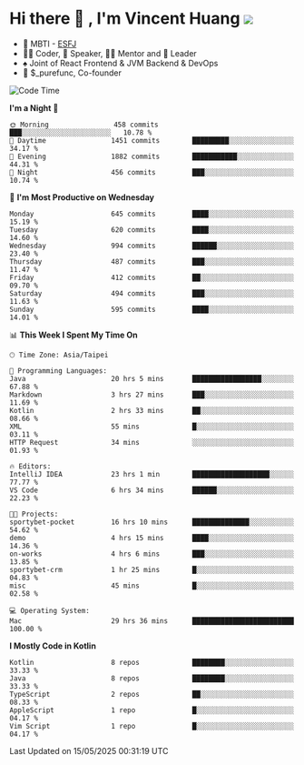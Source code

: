 # Hi there 👋 , I'm Vincent Huang ![](https://komarev.com/ghpvc/?username=Jian-Min-Huang)
- 👀 MBTI - [ESFJ](https://www.16personalities.com/esfj-personality)
- 👨‍💻 Coder, 🎤 Speaker, 👨‍🏫 Mentor and 🚀 Leader
- ♠️ Joint of React Frontend & JVM Backend & DevOps
- 💼 $_purefunc, Co-founder

<!--START_SECTION:waka-->
![Code Time](http://img.shields.io/badge/Code%20Time-5%2C288%20hrs%2045%20mins-blue)

**I'm a Night 🦉** 

```text
🌞 Morning                458 commits         ███░░░░░░░░░░░░░░░░░░░░░░   10.78 % 
🌆 Daytime                1451 commits        █████████░░░░░░░░░░░░░░░░   34.17 % 
🌃 Evening                1882 commits        ███████████░░░░░░░░░░░░░░   44.31 % 
🌙 Night                  456 commits         ███░░░░░░░░░░░░░░░░░░░░░░   10.74 % 
```
📅 **I'm Most Productive on Wednesday** 

```text
Monday                   645 commits         ████░░░░░░░░░░░░░░░░░░░░░   15.19 % 
Tuesday                  620 commits         ████░░░░░░░░░░░░░░░░░░░░░   14.60 % 
Wednesday                994 commits         ██████░░░░░░░░░░░░░░░░░░░   23.40 % 
Thursday                 487 commits         ███░░░░░░░░░░░░░░░░░░░░░░   11.47 % 
Friday                   412 commits         ██░░░░░░░░░░░░░░░░░░░░░░░   09.70 % 
Saturday                 494 commits         ███░░░░░░░░░░░░░░░░░░░░░░   11.63 % 
Sunday                   595 commits         ████░░░░░░░░░░░░░░░░░░░░░   14.01 % 
```


📊 **This Week I Spent My Time On** 

```text
🕑︎ Time Zone: Asia/Taipei

💬 Programming Languages: 
Java                     20 hrs 5 mins       █████████████████░░░░░░░░   67.88 % 
Markdown                 3 hrs 27 mins       ███░░░░░░░░░░░░░░░░░░░░░░   11.69 % 
Kotlin                   2 hrs 33 mins       ██░░░░░░░░░░░░░░░░░░░░░░░   08.66 % 
XML                      55 mins             █░░░░░░░░░░░░░░░░░░░░░░░░   03.11 % 
HTTP Request             34 mins             ░░░░░░░░░░░░░░░░░░░░░░░░░   01.93 % 

🔥 Editors: 
IntelliJ IDEA            23 hrs 1 min        ███████████████████░░░░░░   77.77 % 
VS Code                  6 hrs 34 mins       ██████░░░░░░░░░░░░░░░░░░░   22.23 % 

🐱‍💻 Projects: 
sportybet-pocket         16 hrs 10 mins      ██████████████░░░░░░░░░░░   54.62 % 
demo                     4 hrs 15 mins       ████░░░░░░░░░░░░░░░░░░░░░   14.36 % 
on-works                 4 hrs 6 mins        ███░░░░░░░░░░░░░░░░░░░░░░   13.85 % 
sportybet-crm            1 hr 25 mins        █░░░░░░░░░░░░░░░░░░░░░░░░   04.83 % 
misc                     45 mins             █░░░░░░░░░░░░░░░░░░░░░░░░   02.58 % 

💻 Operating System: 
Mac                      29 hrs 36 mins      █████████████████████████   100.00 % 
```

**I Mostly Code in Kotlin** 

```text
Kotlin                   8 repos             ████████░░░░░░░░░░░░░░░░░   33.33 % 
Java                     8 repos             ████████░░░░░░░░░░░░░░░░░   33.33 % 
TypeScript               2 repos             ██░░░░░░░░░░░░░░░░░░░░░░░   08.33 % 
AppleScript              1 repo              █░░░░░░░░░░░░░░░░░░░░░░░░   04.17 % 
Vim Script               1 repo              █░░░░░░░░░░░░░░░░░░░░░░░░   04.17 % 
```




 Last Updated on 15/05/2025 00:31:19 UTC
<!--END_SECTION:waka-->
